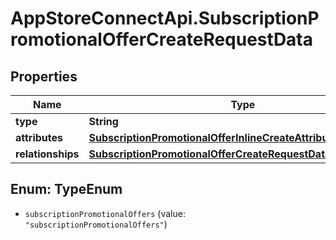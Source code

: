 # AppStoreConnectApi.SubscriptionPromotionalOfferCreateRequestData

## Properties

Name | Type | Description | Notes
------------ | ------------- | ------------- | -------------
**type** | **String** |  | 
**attributes** | [**SubscriptionPromotionalOfferInlineCreateAttributes**](SubscriptionPromotionalOfferInlineCreateAttributes.md) |  | 
**relationships** | [**SubscriptionPromotionalOfferCreateRequestDataRelationships**](SubscriptionPromotionalOfferCreateRequestDataRelationships.md) |  | 



## Enum: TypeEnum


* `subscriptionPromotionalOffers` (value: `"subscriptionPromotionalOffers"`)




